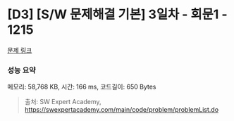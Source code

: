 # [D3] [S/W 문제해결 기본] 3일차 - 회문1 - 1215 

[문제 링크](https://swexpertacademy.com/main/code/problem/problemDetail.do?contestProbId=AV14QpAaAAwCFAYi) 

### 성능 요약

메모리: 58,768 KB, 시간: 166 ms, 코드길이: 650 Bytes



> 출처: SW Expert Academy, https://swexpertacademy.com/main/code/problem/problemList.do